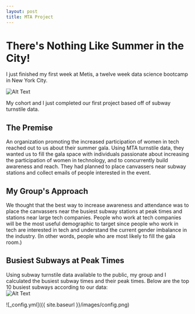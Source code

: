 ```yaml
---
layout: post
title: MTA Project
---
```


# There's Nothing Like Summer in the City!
  
I just finished my first week at Metis, a twelve week data science bootcamp in New York City.  
  
![Alt Text](http://67.media.tumblr.com/761d8443334825b118313eeaded99bb2/tumblr_nwr9axu1je1qddjxro10_r1_250.gif)

My cohort and I just completed our first project based off of subway turnstile data.  
  
## The Premise  
An organization promoting the increased participation of women in tech reached out to us about their summer gala. Using MTA turnstile data, they wanted us to fill the gala space with individuals passionate about increasing the participation of women in technology, and to concurrently build awareness and reach. They had planned to place canvassers near subway stations and collect emails of people interested in the event.  
  
## My Group's Approach  
We thought that the best way to increase awareness and attendance was to place the canvassers near the busiest subway stations at peak times and stations near large tech companies. People who work at tech companies will be the most useful demographic to target since people who work in tech are interested in tech and understand the current gender imbalance in the industry. (In other words, people who are most likely to fill the gala room.)  

## Busiest Subways at Peak Times  
Using subway turnstile data available to the public, my group and I calculated the busiest subway times and their peak times. Below are the top 10 busiest subways according to our data:  
![Alt Text](https://files.slack.com/files-pri/T1AJ01YV9-F1N6G4HS4/firms_final.png)

![_config.yml]({{ site.baseurl }}/images/config.png)


